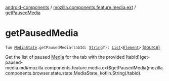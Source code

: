 [android-components](../index.md) / [mozilla.components.feature.media.ext](index.md) / [getPausedMedia](./get-paused-media.md)

# getPausedMedia

`fun `[`MediaState`](../mozilla.components.browser.state.state/-media-state/index.md)`.getPausedMedia(tabId: `[`String`](https://kotlinlang.org/api/latest/jvm/stdlib/kotlin/-string/index.html)`?): `[`List`](https://kotlinlang.org/api/latest/jvm/stdlib/kotlin.collections/-list/index.html)`<`[`Element`](../mozilla.components.browser.state.state/-media-state/-element/index.md)`>` [(source)](https://github.com/mozilla-mobile/android-components/blob/master/components/feature/media/src/main/java/mozilla/components/feature/media/ext/MediaState.kt#L64)

Get the list of paused [Media](../mozilla.components.concept.engine.media/-media/index.md) for the tab with the provided [tabId](get-paused-media.md#mozilla.components.feature.media.ext$getPausedMedia(mozilla.components.browser.state.state.MediaState, kotlin.String)/tabId).

